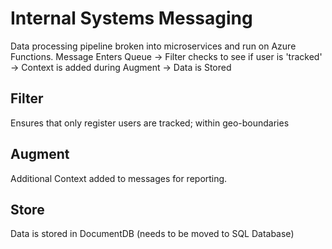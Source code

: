 # Internal Systems Messaging
Data processing pipeline broken into microservices and run on Azure Functions.
Message Enters Queue -> Filter checks to see if user is 'tracked' -> Context is added during Augment -> Data is Stored

## Filter
Ensures that only register users are tracked; within geo-boundaries

## Augment
Additional Context added to messages for reporting.

## Store
Data is stored in DocumentDB (needs to be moved to SQL Database)
